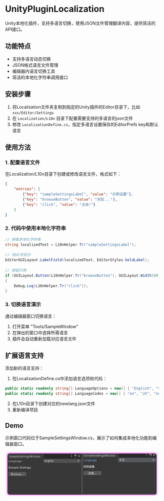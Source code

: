 # UnityPluginLocalization

Unity本地化插件，支持多语言切换，使用JSON文件管理翻译内容，提供简洁的API接口。

## 功能特点
- 支持多语言动态切换
- JSON格式语言文件管理
- 编辑器内语言切换工具
- 简洁的本地化字符串调用接口

## 安装步骤
1. 将Localization文件夹复制到指定的Unity插件的Editor目录下，比如`xxx/Editor/Settings`
2. 在 `Localization/L10n` 目录下配置需要支持的多语言的json文件
3. 修改 `LocalizationDefine.cs`，指定多语言设置保存的EditorPrefs key和默认语言

## 使用方法

### 1. 配置语言文件
在Localization/L10n目录下创建或修改语言文件，格式如下：
```json
{
    "entries": [
        {"key": "sampleSettingsLabel", "value": "示例设置"},
        {"key": "browseButton", "value": "浏览..."},
        {"key": "click", "value": "点击!"}
    ]
}
```

### 2. 代码中使用本地化字符串
```csharp
// 获取本地化字符串
string localizedText = L10nHelper.Tr("sampleSettingsLabel");

// 在UI中显示
EditorGUILayout.LabelField(localizedText, EditorStyles.boldLabel);

// 按钮示例
if (GUILayout.Button(L10nHelper.Tr("browseButton"), GUILayout.Width(80)))
{
    Debug.Log(L10nHelper.Tr("click"));
}
```

### 3. 切换语言演示
通过编辑器窗口切换语言：
1. 打开菜单 "Tools/SampleWindow"
2. 在弹出的窗口中选择所需语言
3. 插件会自动重新加载对应语言文件

## 扩展语言支持
添加新的语言支持：
1. 在LocalizationDefine.cs中添加语言选项和代码：
```csharp
public static readonly string[] LanguageOptions = new[] { "English", "中文", "新语言" };
public static readonly string[] LanguageCodes = new[] { "en", "zh", "newlang" };
```
2. 在L10n目录下创建对应的newlang.json文件
3. 重新编译项目

## Demo
示例窗口代码位于SampleSettingsWindow.cs，展示了如何集成本地化功能到编辑器窗口。

![demo.png](./images/demo.png)